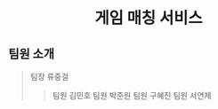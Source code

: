 # <div align="center">게임 매칭 서비스</div>

## 팀원 소개
> 팀장 류중걸
>  >팀원 김민호
>  >팀원 박준원
>  >팀원 구혜진
>  >팀원 서연제

